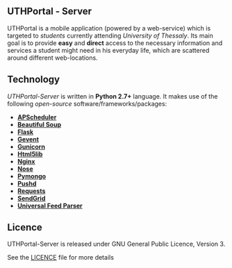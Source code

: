 ## UTHPortal - Server
UTHPortal is a mobile application (powered by a web-service) which is targeted to *students* currently attending *University of Thessaly*. Its main goal is to provide **easy** and **direct** access to the necessary information and services a student might need in his everyday life, which are scattered around different web-locations. 

## Technology
*UTHPortal-Server* is written in **Python 2.7+** language. It makes use of the following *open-source* software/frameworks/packages:

- **[APScheduler](https://pythonhosted.org/APScheduler/)**
- **[Beautiful Soup](http://www.crummy.com/software/BeautifulSoup/)**
- **[Flask](http://flask.pocoo.org/)**
- **[Gevent](http://www.gevent.org/)**
- **[Gunicorn](http://www.gunicorn.org/)**
- **[Html5lib](http://github.com/html5lib/html5lib-python)**
- **[Nginx](http://nginx.org/)**
- **[Nose](https://nose.readthedocs.org/en/latest/)**
- **[Pymongo](http://api.mongodb.org/python/current/)**
- **[Pushd](http://github.com/rs/pushd)**
- **[Requests](http://docs.python-requests.org/)**
- **[SendGrid](https://github.com/sendgrid/sendgrid-python)**
- **[Universal Feed Parser](https://pythonhosted.org/feedparser/)**

## Licence
UTHPortal-Server is released under GNU General Public Licence, Version 3.

See the [LICENCE](https://github.com/kkanellis/uthportal-server/blob/master/LICENCE.md) file for more details
